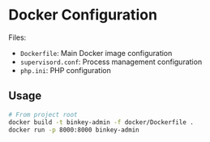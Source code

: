 # Docker Configuration

Files:
- `Dockerfile`: Main Docker image configuration
- `supervisord.conf`: Process management configuration
- `php.ini`: PHP configuration

## Usage

```bash
# From project root
docker build -t binkey-admin -f docker/Dockerfile .
docker run -p 8000:8000 binkey-admin
``` 